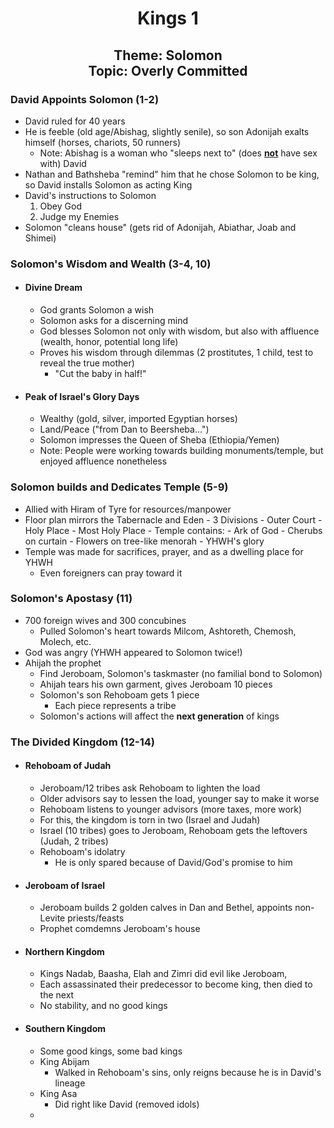 <h1 style="text-align:center;">Kings 1</h1>
<h2 style="text-align:center;">Theme: Solomon<br>Topic: Overly Committed</h2>

### David Appoints Solomon (1-2)
- David ruled for 40 years
- He is feeble (old age/Abishag, slightly senile), so son Adonijah exalts himself (horses, chariots, 50 runners)
	- Note: Abishag is a woman who "sleeps next to" (does <b><u>not</u></b> have sex with) David
- Nathan and Bathsheba "remind" him that he chose Solomon to be king, so David installs Solomon as acting King
- David's instructions to Solomon
	1. Obey God
	2. Judge my Enemies
- Solomon "cleans house" (gets rid of Adonijah, Abiathar, Joab and Shimei)

### Solomon's Wisdom and Wealth (3-4, 10)
- #### Divine Dream
	- God grants Solomon a wish
	- Solomon asks for a discerning mind
	- God blesses Solomon not only with wisdom, but also with affluence (wealth, honor, potential long life)
	- Proves his wisdom through dilemmas (2 prostitutes, 1 child, test to reveal the true mother)
		- "Cut the baby in half!"
- #### Peak of Israel's Glory Days
	- Wealthy (gold, silver, imported Egyptian horses)
	- Land/Peace ("from Dan to Beersheba...")
	- Solomon impresses the Queen of Sheba (Ethiopia/Yemen)
	- Note: People were working towards building monuments/temple, but enjoyed affluence nonetheless

### Solomon builds and Dedicates Temple (5-9)
- Allied with Hiram of Tyre for resources/manpower
- Floor plan mirrors the Tabernacle and Eden
		- 3 Divisions
			- Outer Court
			- Holy Place
			- Most Holy Place
		- Temple contains:
			- Ark of God
			- Cherubs on curtain
			- Flowers on tree-like menorah
			- YHWH's glory
- Temple was made for sacrifices, prayer, and as a dwelling place for YHWH
	- Even foreigners can pray toward it
### Solomon's Apostasy (11)
- 700 foreign wives and 300 concubines
	- Pulled Solomon's heart towards Milcom, Ashtoreth, Chemosh, Molech, etc.
- God was angry (YHWH appeared to Solomon twice!)
- Ahijah the prophet
	- Find Jeroboam, Solomon's taskmaster (no familial bond to Solomon)
	- Ahijah tears his own garment, gives Jeroboam 10 pieces
	- Solomon's son Rehoboam gets 1 piece
		- Each piece represents a tribe
	- Solomon's actions will affect the <b>next generation</b> of kings
### The Divided Kingdom (12-14)
- #### Rehoboam of Judah
	- Jeroboam/12 tribes ask Rehoboam to lighten the load
	- Older advisors say to lessen the load, younger say to make it worse
	- Rehoboam listens to younger advisors (more taxes, more work)
	- For this, the kingdom is torn in two (Israel and Judah)
	- Israel (10 tribes) goes to Jeroboam, Rehoboam gets the leftovers (Judah, 2 tribes)
	- Rehoboam's idolatry
		- He is only spared because of David/God's promise to him
- #### Jeroboam of Israel
	- Jeroboam builds 2 golden calves in Dan and Bethel, appoints non-Levite priests/feasts
	- Prophet comdemns Jeroboam's house
- #### Northern Kingdom
	- Kings Nadab, Baasha, Elah and Zimri did evil like Jeroboam,
	- Each assassinated their predecessor to become king, then died to the next 
	- No stability, and no good kings
- #### Southern Kingdom
	- Some good kings, some bad kings
	- King Abijam
		- Walked in Rehoboam's sins, only reigns because he is in David's lineage
	- King Asa
		- Did right like David (removed idols)
	- 